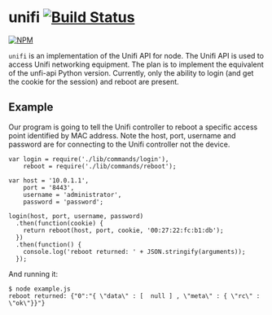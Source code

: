 # unifi [![Build Status](https://travis-ci.org/cymen/unifi.png?branch=master)](https://travis-ci.org/cymen/unifi)

[![NPM](https://nodei.co/npm/unifi.png?downloads=true&stars=true)](https://npmjs.org/package/unifi)

`unifi` is an implementation of the Unifi API for node. The Unifi API is used to access Unifi networking equipment. The plan is to implement the equivalent of the unfi-api Python version. Currently, only the ability to login (and get the cookie for the session) and reboot are present.

## Example

Our program is going to tell the Unifi controller to reboot a specific access point identified by MAC address. Note the host, port, username and password are for connecting to the Unifi controller not the device.

    var login = require('./lib/commands/login'),
        reboot = require('./lib/commands/reboot');

    var host = '10.0.1.1',
        port = '8443',
        username = 'administrator',
        password = 'password';

    login(host, port, username, password)
      .then(function(cookie) {
        return reboot(host, port, cookie, '00:27:22:fc:b1:db');
      })
      .then(function() {
        console.log('reboot returned: ' + JSON.stringify(arguments));
      });

And running it:

    $ node example.js
    reboot returned: {"0":"{ \"data\" : [  null ] , \"meta\" : { \"rc\" : \"ok\"}}"}
